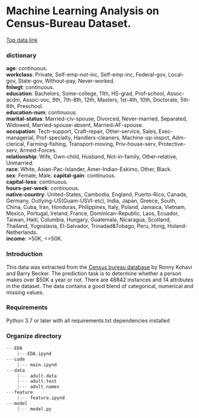 # Machine Learning Analysis on Census-Bureau Dataset.

[Top data link](https://archive.ics.uci.edu/ml/datasets/census+income)

### dictionary

__age__: continuous.    
__workclass__: Private, Self-emp-not-inc, Self-emp-inc, Federal-gov, Local-gov, State-gov, Without-pay, Never-worked.   
__fnlwgt__: continuous.   
__education__: Bachelors, Some-college, 11th, HS-grad, Prof-school, Assoc-acdm, Assoc-voc, 9th, 7th-8th, 12th, Masters, 1st-4th, 10th, Doctorate, 5th-6th, Preschool.   
__education-num__: continuous.    
__marital-status__: Married-civ-spouse, Divorced, Never-married, Separated, Widowed, Married-spouse-absent, Married-AF-spouse.    
__occupation__: Tech-support, Craft-repair, Other-service, Sales, Exec-managerial, Prof-specialty, Handlers-cleaners, Machine-op-inspct, Adm-clerical, Farming-fishing, Transport-moving, Priv-house-serv, Protective-serv, Armed-Forces.   
__relationship__: Wife, Own-child, Husband, Not-in-family, Other-relative, Unmarried.   
__race__: White, Asian-Pac-Islander, Amer-Indian-Eskimo, Other, Black.    
__sex__: Female, Male.
__capital-gain__: continuous.   
__capital-loss__: continuous.   
__hours-per-week__: continuous.   
__native-country__: United-States, Cambodia, England, Puerto-Rico, Canada, Germany, Outlying-US(Guam-USVI-etc), India, Japan, Greece, South, China, Cuba, Iran, Honduras, Philippines, Italy, Poland, Jamaica, Vietnam, Mexico, Portugal, Ireland, France, Dominican-Republic, Laos, Ecuador, Taiwan, Haiti, Columbia, Hungary, Guatemala, Nicaragua, Scotland, Thailand, Yugoslavia, El-Salvador, Trinadad&Tobago, Peru, Hong, Holand-Netherlands.   
__income__: >50K, <=50K.

### Introduction
This data was extracted from the [Census bureau database](https://archive.ics.uci.edu/ml/datasets/census+income) by Ronny Kohavi and Barry Becker. The prediction task is to determine whether a person makes over $50K a year or not. There are 48842 instances and 14 attributes in the dataset. The data contains a good blend of categorical, numerical and missing values.


### Requirements
Python 3.7 or later with all requirements.txt dependencies installed

### Organize directory
```python
---EDA
    |---EDA.ipynd
---code
    |--- main.ipynd
---data
    |--- adult.data
    |--- adult.test
    |--- adult.names
---feature
    |--- feature.ipynd
---model
    |--- model.py
```
